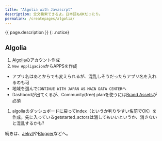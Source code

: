 ```yaml
---
title: "Algolia with Javascrpt"
description: 全文検索できるよ。日本語もOKだったり。
permalink: /createpages/algolia/
---
```

{{ page.description }}
{: .notice}

## Algolia

1. [Algolia](https://www.algolia.com/)のアカウント作成
1. `New Appligacion`からAPPSを作成
  + アプリ名はあとからでも変えられるが、混乱しそうだったらアプリ名を入れるのも可
  + 地域を選んで`CONTINUE WITH JAPAN AS MAIN DATA CENTER`へ
  + Dashbordが出てくるが、Community(free) planを使うには[Brand Assets](https://www.algolia.com/press#resources)が必須
1. algoliaのダッシュボードに戻ってindex（というか判りやすい名前でOK）を作成。先に入っているgetstarted_actorsは消してもいいというか、消さないと混乱するかも?

続きは、[Jekyll](/githubpages/algolia-github/)や[Blogger](/blogsystem/blogger/)などへ。